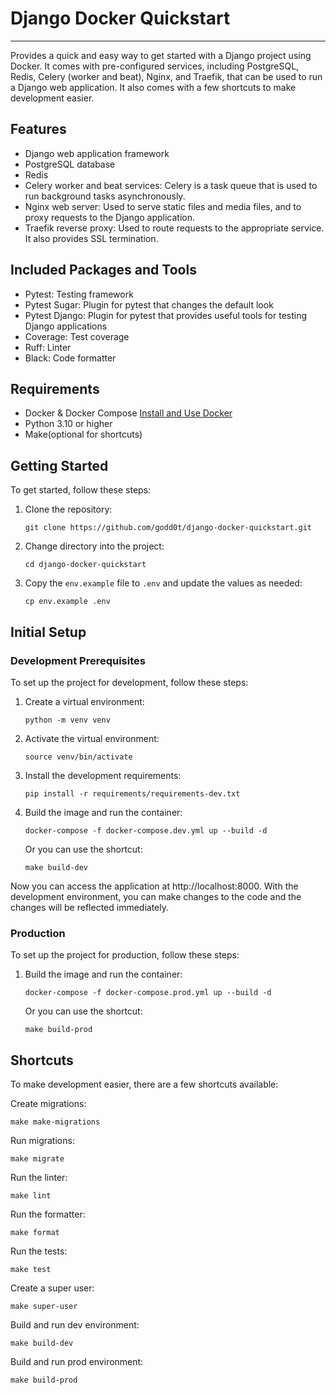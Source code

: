 # Django Docker Quickstart

---
Provides a quick and easy way to get started with a Django project using Docker.
It comes with pre-configured services,
including PostgreSQL, Redis, Celery (worker and beat),
Nginx, and Traefik, that can be used to run a Django web application.
It also comes with a few shortcuts to make development easier.


## Features

- Django web application framework
- PostgreSQL database
- Redis
- Celery worker and beat services: Celery is a task queue that is used to run background tasks asynchronously.
- Nginx web server: Used to serve static files and media files, and to proxy requests to the Django application.
- Traefik reverse proxy: Used to route requests to the appropriate service. It also provides SSL termination.

## Included Packages and Tools

- Pytest: Testing framework
- Pytest Sugar: Plugin for pytest that changes the default look
- Pytest Django: Plugin for pytest that provides useful tools for testing Django applications
- Coverage: Test coverage
- Ruff: Linter
- Black: Code formatter

## Requirements

- Docker & Docker Compose [Install and Use Docker](https://www.digitalocean.com/community/tutorials/how-to-install-and-use-docker-on-ubuntu-20-04)
- Python 3.10 or higher
- Make(optional for shortcuts)


## Getting Started

To get started, follow these steps:

1. Clone the repository:
    
    ```
    git clone https://github.com/godd0t/django-docker-quickstart.git
    ```

2. Change directory into the project:
    ```
    cd django-docker-quickstart
    ```
   
3. Copy the `env.example` file to `.env` and update the values as needed:
    ```
    cp env.example .env
    ```

## Initial Setup

### Development Prerequisites

To set up the project for development, follow these steps:

1. Create a virtual environment:
    ```
    python -m venv venv
    ```
   
2. Activate the virtual environment:
    ```
    source venv/bin/activate
    ```
   
3. Install the development requirements:
    ```
    pip install -r requirements/requirements-dev.txt
    ```
4. Build the image and run the container:
    ```
    docker-compose -f docker-compose.dev.yml up --build -d
    ```
   Or you can use the shortcut:
    ```
    make build-dev
    ```
   
Now you can access the application at http://localhost:8000.
With the development environment, you can make changes to the code and the changes will be reflected immediately.


### Production

To set up the project for production, follow these steps:

1. Build the image and run the container:
    ```
    docker-compose -f docker-compose.prod.yml up --build -d
    ```
   Or you can use the shortcut:
    ```
    make build-prod
    ```


## Shortcuts

To make development easier, there are a few shortcuts available:

Create migrations:

```
make make-migrations
```

Run migrations:

```
make migrate
```

Run the linter:

```
make lint
```

Run the formatter:

```
make format
```

Run the tests:

```
make test
```

Create a super user:

```
make super-user
```

Build and run dev environment:

```
make build-dev
```

Build and run prod environment:

```
make build-prod
```
